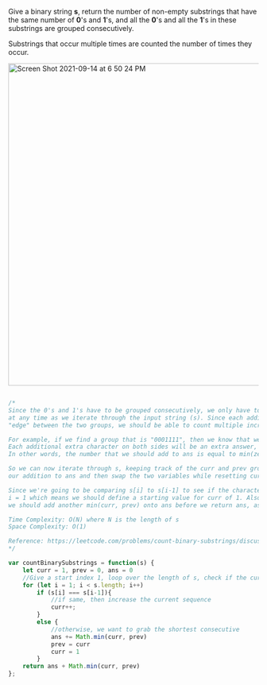 Give a binary string **s**, return the number of non-empty substrings that have the same number of **0**'s and **1**'s, and all the **0**'s and all the **1**'s in these substrings are grouped consecutively.

Substrings that occur multiple times are counted the number of times they occur.


<img width="649" alt="Screen Shot 2021-09-14 at 6 50 24 PM" src="https://user-images.githubusercontent.com/37787994/133357295-fdfc093e-7c49-444c-8f3d-f7ef5c77fe6c.png">


```Javascript

/*
Since the 0's and 1's have to be grouped consecutively, we only have to be concerned with the most recent two groups (curr, prev) 
at any time as we iterate through the input string (s). Since each addition to our answer (ans) must therefore be centered on the
"edge" between the two groups, we should be able to count multiple increases to ans at the same time.

For example, if we find a group that is "0001111", then we know that we've found multiple answer counts centered on the "01".
Each additional extra character on both sides will be an extra answer, which means that "0011" and "000111" are also answers. 
In other words, the number that we should add to ans is equal to min(zeros, ones), or 3 in this example.

So we can now iterate through s, keeping track of the curr and prev groups, and when we find the end of a group, we can calculate 
our addition to ans and then swap the two variables while resetting curr to 1.

Since we're going to be comparing s[i] to s[i-1] to see if the character has changed, we'll need to start our iteration with 
i = 1 which means we should define a starting value for curr of 1. Also, since the end of s is technically the end of a group,
we should add another min(curr, prev) onto ans before we return ans, as it won't be accounted for in the iteration through s.

Time Complexity: O(N) where N is the length of s
Space Complexity: O(1)

Reference: https://leetcode.com/problems/count-binary-substrings/discuss/1172553/JS-Python-Java-C%2B%2B-or-Easy-Rolling-Count-Solution-w-Explanation
*/

var countBinarySubstrings = function(s) {
    let curr = 1, prev = 0, ans = 0
    //Give a start index 1, loop over the length of s, check if the current number is the same as the previous number. 
    for (let i = 1; i < s.length; i++)
        if (s[i] === s[i-1]){
            //if same, then increase the current sequence
            curr++;
        }
        else {
            //otherwise, we want to grab the shortest consecutive
            ans += Math.min(curr, prev)
            prev = curr
            curr = 1
        }
    return ans + Math.min(curr, prev)
};


```
